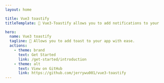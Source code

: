 ```yaml
---
layout: home

title: Vue3 toastify
titleTemplate: 🎉 Vue3-Toastify allows you to add notifications to your app with ease. No more nonsense!

hero:
  name: Vue3 toastify
  tagline: 🎉 Allows you to add toast to your app with ease.
  actions:
    - theme: brand
      text: Get Started
      link: /get-started/introduction
    - theme: alt
      text: View on GitHub
      link: https://github.com/jerrywu001/vue3-toastify
---
```


<Playground />

<CodeDemo />
